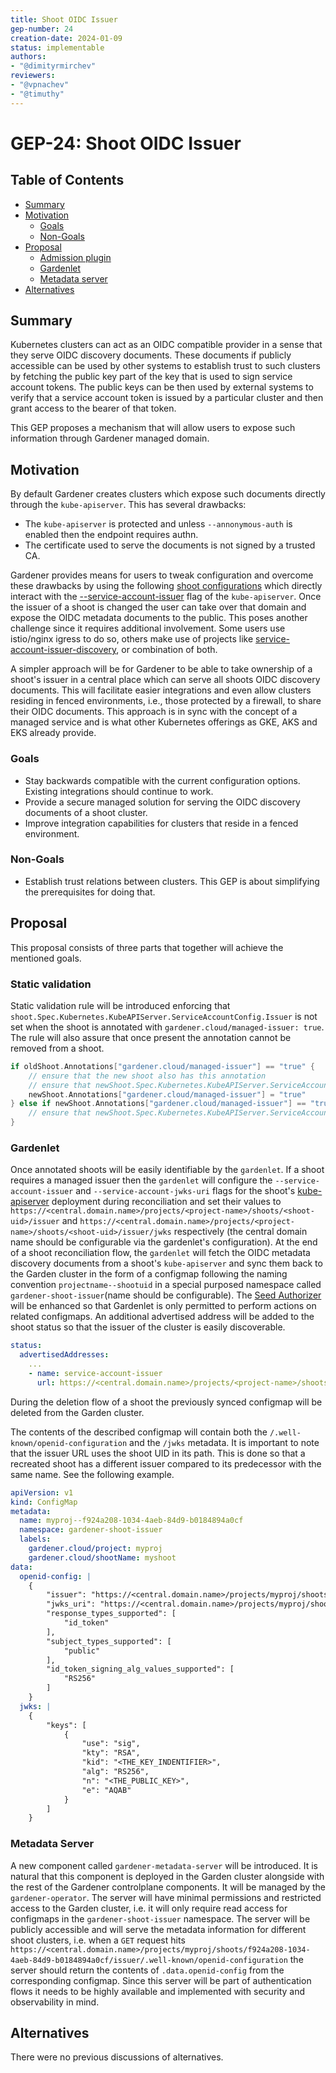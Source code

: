```yaml
---
title: Shoot OIDC Issuer
gep-number: 24
creation-date: 2024-01-09
status: implementable
authors:
- "@dimityrmirchev"
reviewers:
- "@vpnachev"
- "@timuthy"
---
```


# GEP-24: Shoot OIDC Issuer

## Table of Contents

- [Summary](#summary)
- [Motivation](#motivation)
    - [Goals](#goals)
    - [Non-Goals](#non-goals)
- [Proposal](#proposal)
    - [Admission plugin](#admission-plugin)
    - [Gardenlet](#gardenlet)
    - [Metadata server](#metadata-server)
- [Alternatives](#alternatives)

## Summary

Kubernetes clusters can act as an OIDC compatible provider in a sense that they serve OIDC discovery documents. These documents if publicly accessible can be used by other systems to establish trust to such clusters by fetching the public key part of the key that is used to sign service account tokens. The public keys can be then used by external systems to verify that a service account token is issued by a particular cluster and then grant access to the bearer of that token.

This GEP proposes a mechanism that will allow users to expose such information through Gardener managed domain.

## Motivation

By default Gardener creates clusters which expose such documents directly through the `kube-apiserver`. This has several drawbacks:
- The `kube-apiserver` is protected and unless `--annonymous-auth` is enabled then the endpoint requires authn.
- The certificate used to serve the documents is not signed by a trusted CA.

Gardener provides means for users to tweak configuration and overcome these drawbacks by using the following [shoot configurations](https://github.com/gardener/gardener/blob/580324da9af4ec47955d9e216569d09053c5d008/example/90-shoot.yaml#L201-L204) which directly interact with the [--service-account-issuer](https://kubernetes.io/docs/reference/command-line-tools-reference/kube-apiserver/) flag of the `kube-apiserver`. Once the issuer of a shoot is changed the user can take over that domain and expose the OIDC metadata documents to the public. This poses another challenge since it requires additional involvement. Some users use istio/nginx igress to do so, others make use of projects like [service-account-issuer-discovery](https://github.com/gardener/service-account-issuer-discovery), or combination of both.

A simpler approach will be for Gardener to be able to take ownership of a shoot's issuer in a central place which can serve all shoots OIDC discovery documents. This will facilitate easier integrations and even allow clusters residing in fenced environments, i.e., those protected by a firewall, to share their OIDC documents. This approach is in sync with the concept of a managed service and is what other Kubernetes offerings as GKE, AKS and EKS already provide.

### Goals
 - Stay backwards compatible with the current configuration options. Existing integrations should continue to work.
 - Provide a secure managed solution for serving the OIDC discovery documents of a shoot cluster.
 - Improve integration capabilities for clusters that reside in a fenced environment.
### Non-Goals
 - Establish trust relations between clusters. This GEP is about simplifying the prerequisites for doing that.

## Proposal

This proposal consists of three parts that together will achieve the mentioned goals.

### Static validation

Static validation rule will be introduced enforcing that `shoot.Spec.Kubernetes.KubeAPIServer.ServiceAccountConfig.Issuer` is not set when the shoot is annotated with `gardener.cloud/managed-issuer: true`. The rule will also assure that once present the annotation cannot be removed from a shoot.

```go
if oldShoot.Annotations["gardener.cloud/managed-issuer"] == "true" {
    // ensure that the new shoot also has this annotation
    // ensure that newShoot.Spec.Kubernetes.KubeAPIServer.ServiceAccountConfig.Issuer is not set
    newShoot.Annotations["gardener.cloud/managed-issuer"] = "true"
} else if newShoot.Annotations["gardener.cloud/managed-issuer"] == "true" {
    // ensure that newShoot.Spec.Kubernetes.KubeAPIServer.ServiceAccountConfig.Issuer is not set
}
```

### Gardenlet

Once annotated shoots will be easily identifiable by the `gardenlet`. If a shoot requires a managed issuer then the `gardenlet` will configure the `--service-account-issuer` and `--service-account-jwks-uri` flags for the shoot's [kube-apiserver](https://kubernetes.io/docs/reference/command-line-tools-reference/kube-apiserver/) deployment during reconciliation and set their values to `https://<central.domain.name>/projects/<project-name>/shoots/<shoot-uid>/issuer` and `https://<central.domain.name>/projects/<project-name>/shoots/<shoot-uid>/issuer/jwks` respectively (the central domain name should be configurable via the gardenlet's configuration). At the end of a shoot reconciliation flow, the `gardenlet` will fetch the OIDC metadata discovery documents from a shoot's `kube-apiserver` and sync them back to the Garden cluster in the form of a configmap following the naming convention `projectname--shootuid` in a special purposed namespace called `gardener-shoot-issuer`(name should be configurable). The [Seed Authorizer](https://github.com/gardener/gardener/blob/master/docs/deployment/gardenlet_api_access.md#scoped-api-access-for-gardenlets-and-extensions) will be enhanced so that Gardenlet is only permitted to perform actions on related configmaps. An additional advertised address will be added to the shoot status so that the issuer of the cluster is easily discoverable.

```yaml
status:
  advertisedAddresses:
    ...
    - name: service-account-issuer
      url: https://<central.domain.name>/projects/<project-name>/shoots/<shoot-uid>/issuer
```

During the deletion flow of a shoot the previously synced configmap will be deleted from the Garden cluster.

The contents of the described configmap will contain both the `/.well-known/openid-configuration` and the `/jwks` metadata. It is important to note that the issuer URL uses the shoot UID in its path. This is done so that a recreated shoot has a different issuer compared to its predecessor with the same name. See the following example.

```yaml
apiVersion: v1
kind: ConfigMap
metadata:
  name: myproj--f924a208-1034-4aeb-84d9-b0184894a0cf
  namespace: gardener-shoot-issuer
  labels:
    gardener.cloud/project: myproj
    gardener.cloud/shootName: myshoot
data:
  openid-config: |
    {
        "issuer": "https://<central.domain.name>/projects/myproj/shoots/f924a208-1034-4aeb-84d9-b0184894a0cf/issuer",
        "jwks_uri": "https://<central.domain.name>/projects/myproj/shoots/f924a208-1034-4aeb-84d9-b0184894a0cf/issuer/jwks",
        "response_types_supported": [
            "id_token"
        ],
        "subject_types_supported": [
            "public"
        ],
        "id_token_signing_alg_values_supported": [
            "RS256"
        ]
    }
  jwks: |
    {
        "keys": [
            {
                "use": "sig",
                "kty": "RSA",
                "kid": "<THE_KEY_INDENTIFIER>",
                "alg": "RS256",
                "n": "<THE_PUBLIC_KEY>",
                "e": "AQAB"
            }
        ]
    }
```

### Metadata Server

A new component called `gardener-metadata-server` will be introduced. It is natural that this component is deployed in the Garden cluster alongside with the rest of the Gardener controlplane components. It will be managed by the `gardener-operator`. The server will have minimal permissions and restricted access to the Garden cluster, i.e. it will only require read access for configmaps in the `gardener-shoot-issuer` namespace. The server will be publicly accessible and will serve the metadata information for different shoot clusters, i.e. when a `GET` request hits `https://<central.domain.name>/projects/myproj/shoots/f924a208-1034-4aeb-84d9-b0184894a0cf/issuer/.well-known/openid-configuration` the server should return the contents of `.data.openid-config` from the corresponding configmap. Since this server will be part of authentication flows it needs to be highly available and implemented with security and observability in mind.

## Alternatives
There were no previous discussions of alternatives.
